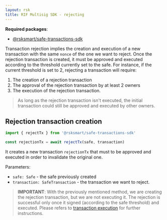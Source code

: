 ```yaml
---
layout: rsk
title: RIF Multisig SDK - rejecting
---
```


**Required packages**:
- [@rsksmart/safe-transactions-sdk](https://github.com/rsksmart/safe-transactions-sdk)

Transaction rejection implies the creation and execution of a new transaction with the same `nonce` of the one we want to reject.
Once the rejection transaction is created, it must be approved and executed according to the threshold currently set to the safe.
For instance, if the current threshold is set to 2, rejecting a transaction will require:
1. The creation of a rejection transaction
2. The approval of the rejection transaction by at least 2 owners
3. The execution of the rejection transaction.

> As long as the rejection transaction isn't executed, the initial transaction could still be approved and executed by other owners.

## Rejection transaction creation

```ts
import { rejectTx } from '@rsksmart/safe-transactions-sdk'

const rejectionTx = await rejectTx(safe, transaction)
```

It creates a new transaction `rejectionTx` that must to be approved and executed in order to invalidate the original one.

Parameters:
- `safe: Safe` - the safe previously created
- `transaction: SafeTransaction` - the transaction we want to reject.


> **IMPORTANT**: With the previously mentioned method, we are creating the rejection transaction, but we are not executing it. The rejection is successful only once it signed (according to the safe threshold) and executed. Please refers to [transaction execution](/rif/multisig/sdk/transaction_confirmation) for further instructions.